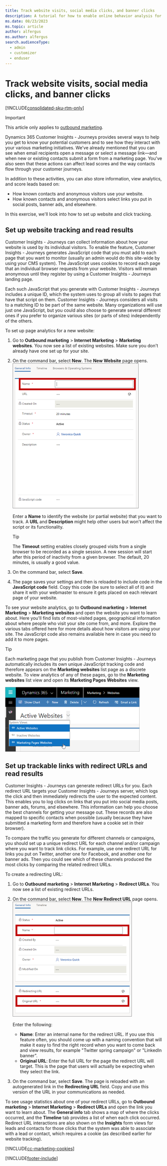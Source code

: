 ```yaml
---
title: Track website visits, social media clicks, and banner clicks
description: A tutorial for how to enable online behavior analysis for website activity and external clicks in Dynamics 365 Customer Insights - Journeys.
ms.date: 08/23/2023
ms.topic: article
author: alfergus
ms.author: alfergus
search.audienceType: 
  - admin
  - customizer
  - enduser
---
```


# Track website visits, social media clicks, and banner clicks

[!INCLUDE[consolidated-sku-rtm-only](../includes/consolidated-sku-rtm-only.md)]

> [!IMPORTANT]
> This article only applies to [outbound marketing](/dynamics365/marketing/user-guide).

Dynamics 365 Customer Insights - Journeys provides several ways to help you get to know your potential customers and to see how they interact with your various marketing initiatives. We've already mentioned that you can see when email recipients open a message or select a message link—and when new or existing contacts submit a form from a marketing page. You've also seen that these actions can affect lead scores and the way contacts flow through your customer journeys.

In addition to these activities, you can also store information, view analytics, and score leads based on:

- How known contacts and anonymous visitors use your website.
- How known contacts and anonymous visitors select links you put in social posts, banner ads, and elsewhere.

In this exercise, we'll look into how to set up website and click tracking.

## Set up website tracking and read results

Customer Insights - Journeys can collect information about how your website is used by its individual visitors. To enable the feature, Customer Insights - Journeys generates JavaScript code that you must add to each page that you want to monitor (usually an admin would do this site-wide by using your CMS system). The JavaScript uses cookies to record each page that an individual browser requests from your website. Visitors will remain anonymous until they register by using a Customer Insights - Journeys landing page. <!-- , at which time Customer Insights - Journeys will be able to link both new and historic browsing records to an actual contact in the system.-->

Each such JavaScript that you generate with Customer Insights - Journeys includes a unique ID, which the system uses to group all visits to pages that have that script on them. Customer Insights - Journeys considers all visits to a matching ID to be part of the same website. Many organizations will use just one JavaScript, but you could also choose to generate several different ones if you prefer to organize various sites (or parts of sites) independently of the others.

To set up page analytics for a new website:

1. Go to **Outbound marketing** > **Internet Marketing** > **Marketing websites**. You now see a list of existing websites. Make sure you don't already have one set up for your site.

2. On the command bar, select **New**. The **New Website** page opens.  
    ![The General Info tab for a new website.](media/website-general-info.png "The General Info tab for a new website")

    Enter a **Name** to identify the website (or partial website) that you want to track. A **URL** and **Description** might help other users but won't affect the script or its functionality.

    > [!TIP]
    > The **Timeout** setting enables closely grouped visits from a single browser to be recorded as a single session. A new session will start after this period of inactivity from a given browser. The default, 20 minutes, is usually a good value.

3. On the command bar, select **Save**.

4. The page saves your settings and then is reloaded to include code in the **JavaScript code** field. Copy this code (be sure to select all of it) and share it with your webmaster to ensure it gets placed on each relevant page of your website.

To see your website analytics, go to **Outbound marketing** > **Internet Marketing** > **Marketing websites** and open the website you want to learn about. Here you'll find lists of most-visited pages, geographical information about where people who visit your site come from, and more. Explore the various tabs offered here for more details about how visitors are using your site. The JavaScript code also remains available here in case you need to add it to more pages.

> [!TIP]
> Each marketing page that you publish from Customer Insights - Journeys automatically includes its own unique JavaScript tracking code and therefore appears on the **Marketing websites** list page as a discrete website. To view analytics of any of these pages, go to the **Marketing websites** list view and open its **Marketing Pages Websites** view.
> 
> ![How to view marketing pages websites.](media/website-view-menu.png "How to view marketing pages websites")

## Set up trackable links with redirect URLs and read results

Customer Insights - Journeys can generate redirect URLs for you. Each redirect URL targets your Customer Insights - Journeys server, which logs the click and then immediately redirects the user to the expected content. This enables you to log clicks on links that you put into social media posts, banner ads, forums, and elsewhere. This information can help you choose the best channels for getting your message out. These records are also mapped to specific contacts when possible (usually because they have submitted a marketing form and therefore have a cookie set in their browser).

To compare the traffic you generate for different channels or campaigns, you should set up a unique redirect URL for each channel and/or campaign where you want to track link clicks. For example, use one redirect URL for links you put on Twitter, another one for Facebook, and another one for banner ads. Then you could see which of these channels produced the most clicks by comparing the related redirect URLs.

To create a redirecting URL:

1. Go to **Outbound marketing** > **Internet Marketing** > **Redirect URLs**. You now see a list of existing redirect URLs.

1. On the command bar, select **New**. The **New Redirect URL** page opens.  
    ![The General Info tab for a new redirect URL.](media/redirect-url-general-info.png "The General Info tab for a new redirect URL")

    Enter the following:
    - **Name**: Enter an internal name for the redirect URL. If you use this feature often, you should come up with a naming convention that will make it easy to find the right record when you want to come back and view results, for example "Twitter spring campaign" or "LinkedIn banner".
    - **Original URL**: Enter the full URL for the page the redirect URL will target. This is the page that users will actually be expecting when they select the link.

1. On the command bar, select **Save**. The page is reloaded with an autogenerated link in the **Redirecting URL** field. Copy and use this version of the URL in your communications as needed.

To see usage statistics about one of your redirect URLs, go to **Outbound marketing** > **Internet Marketing** > **Redirect URLs** and open the link you want to learn about. The **General info** tab shows a map of where the clicks occurred, and the **Timeline** tab provides a list of when each click occurred. Redirect URL interactions are also shown on the **Insights** form views for leads and contacts for those clicks that the system was able to associate with a lead or contact, which requires a cookie (as described earlier for website tracking).

[!INCLUDE[cc-marketing-cookies](../includes/cc-marketing-cookies.md)]

[!INCLUDE[footer-include](../includes/footer-banner.md)]
